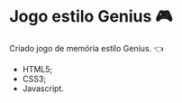 # Jogo estilo Genius :video_game:

Criado jogo de memória estilo Genius. :point_left:

- HTML5;
- CSS3;
- Javascript.
